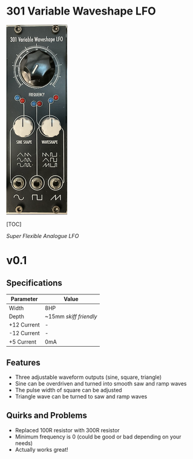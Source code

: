 # 301 Variable Waveshape LFO

![301-0.1-1](Images/301-0.1-1.png)

[TOC]

*Super Flexible Analogue LFO*


# v0.1

## Specifications

|Parameter|Value|
|---------|-----|
|Width|8HP|
|Depth|~15mm *skiff friendly*|
|+12 Current|-|
|-12 Current|-|
|+5 Current|0mA|

## Features

- Three adjustable waveform outputs (sine, square, triangle)
- Sine can be overdriven and turned into smooth saw and ramp waves
- The pulse width of square can be adjusted
- Triangle wave can be turned to saw and ramp waves

## Quirks and Problems

- Replaced 100R resistor with 300R resistor
- Minimum frequency is 0 (could be good or bad depending on your needs)
- Actually works great!